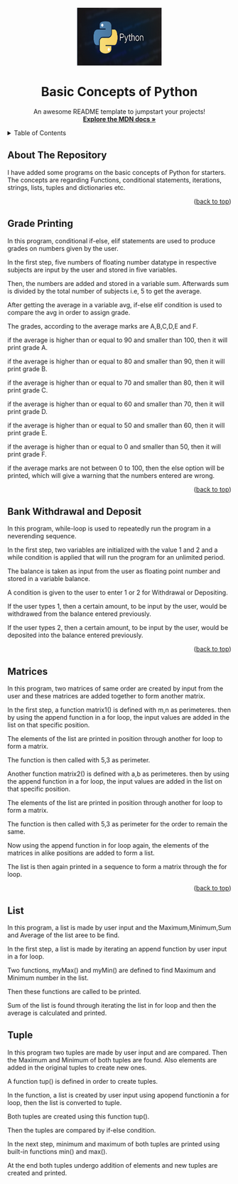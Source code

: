 <div id="top"></div>
<!--
*** Thanks for checking out the Best-README-Template. If you have a suggestion
*** that would make this better, please fork the repo and create a pull request
*** or simply open an issue with the tag "enhancement".
*** Don't forget to give the project a star!
*** Thanks again! Now go create something AMAZING! :D
-->

<!-- PROJECT LOGO -->
<br />
<div align="center">
  <a href="#">
    <img src="Python.png" alt="Logo" width="190" height="130">
  </a>

  <h1 align="center">Basic Concepts of Python </h1>

  <p align="center">
    An awesome README template to jumpstart your projects!
    <br />
    <a href="https://developer.mozilla.org/en-US/docs/Web/JavaScript"><strong>Explore the MDN docs »</strong></a>
    <br />
    
  </p>
</div>

<!-- TABLE OF CONTENTS -->
<details>
  <summary>Table of Contents</summary>
  <ul>
    <li><a href="#about-the-repository">About The Repository</a></li>
    <li><a href="#grade-printing">Python Concept 1 - Conditional statements</a></li>
    <li><a href="#bank-withdrawal-and-deposit">Python Concept 2 - Loops and iterations</a></li>
    <li><a href="#matrices">Python Concept 3 - Functions</a></li>
    <li><a href="#list">Python Concept 4 - Lists</a></li>
    <li><a href="#tuple">Python Concept 5 - Tuples</a></li>
  </ul>
</details>

<!-- ABOUT THE REPO -->

## About The Repository

I have added some programs on the basic concepts of Python for starters. The concepts are regarding Functions, conditional statements, iterations, strings, lists, tuples and dictionaries etc.

<p align="right">(<a href="#top">back to top</a>)</p>

<!-- USAGE EXAMPLES -->

## Grade Printing

In this program, conditional if-else, elif statements are used to produce grades on numbers given by the user.

In the first step, five numbers of floating number datatype in respective subjects are input by the user and stored in five variables.

Then, the numbers are added and stored in a variable sum. Afterwards sum is divided by the total number of subjects i.e, 5 to get the average.

After getting the average in a variable avg, if-else elif condition is used to compare the avg in order to assign grade.

The grades, according to the average marks are A,B,C,D,E and F.

if the average is higher than or equal to 90 and smaller than 100, then it will print grade A.

if the average is higher than or equal to 80 and smaller than 90, then it will print grade B.

if the average is higher than or equal to 70 and smaller than 80, then it will print grade C.

if the average is higher than or equal to 60 and smaller than 70, then it will print grade D.

if the average is higher than or equal to 50 and smaller than 60, then it will print grade E.

if the average is higher than or equal to 0 and smaller than 50, then it will print grade F.

if the average marks are not between 0 to 100, then the else option will be printed, which will give a warning that the numbers entered are wrong.

<p align="right">(<a href="#top">back to top</a>)</p>

## Bank Withdrawal and Deposit

In this program, while-loop is used to repeatedly run the program in a neverending sequence.

In the first step, two variables are initialized with the value 1 and 2 and a while condition is applied that will run the program for an unlimited period.

The balance is taken as input from the user as floating point number and stored in a variable balance.

A condition is given to the user to enter 1 or 2 for Withdrawal or Depositing.

If the user types 1, then a certain amount, to be input by the user, would be withdrawed from the balance entered previously.

If the user types 2, then a certain amount, to be input by the user, would be deposited into the balance entered previously.

<p align="right">(<a href="#top">back to top</a>)</p>

## Matrices

In this program, two matrices of same order are created by input from the user and these matrices are added together to form another matrix.

In the first step, a function matrix1() is defined with m,n as perimeteres. then by using the append function in a for loop, the input values are added in the list on that specific position. 

The elements of the list are printed in position through another for loop to form a matrix.

The function is then called with 5,3 as perimeter.

Another function matrix2() is defined with a,b as perimeteres. then by using the append function in a for loop, the input values are added in the list on that specific position. 

The elements of the list are printed in position through another for loop to form a matrix.

The function is then called with 5,3 as perimeter for the order to remain the same.

Now using the append function in for loop again, the elements of the matrices in alike positions are added to form a list.

The list is then again printed in a sequence to form a matrix through the for loop.

<p align="right">(<a href="#top">back to top</a>)</p>

## List

In this program, a list is made by user input and the Maximum,Minimum,Sum and Average of the list aree to be find.

In the first step, a list is made by iterating an append function by user input in a for loop.

Two functions, myMax() and myMin() are defined to find Maximum and Minimum number in the list.

Then these functions are called to be printed.

Sum of the list is found through iterating the list in for loop and then the average is calculated and printed.

## Tuple

In this program two tuples are made by user input and are compared. Then the Maximum and Minimum of both tuples are found. Also elements are added in the original tuples to create new ones.

A function tup() is defined in order to create tuples. 

In the function, a list is created by user input using apopend functionin a for loop, then the list is converted to tuple.

Both tuples are created using this function tup().

Then the tuples are compared by if-else condition.

In the next step, minimum and maximum of both tuples are printed using built-in functions min() and max().

At the end both tuples undergo addition of elements and new tuples are created and printed. 
